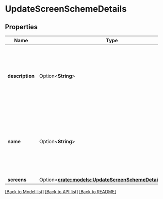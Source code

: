 # UpdateScreenSchemeDetails

## Properties

Name | Type | Description | Notes
------------ | ------------- | ------------- | -------------
**description** | Option<**String**> | The description of the screen scheme. The maximum length is 255 characters. | [optional]
**name** | Option<**String**> | The name of the screen scheme. The name must be unique. The maximum length is 255 characters. | [optional]
**screens** | Option<[**crate::models::UpdateScreenSchemeDetailsScreens**](UpdateScreenSchemeDetails_screens.md)> |  | [optional]

[[Back to Model list]](../README.md#documentation-for-models) [[Back to API list]](../README.md#documentation-for-api-endpoints) [[Back to README]](../README.md)


